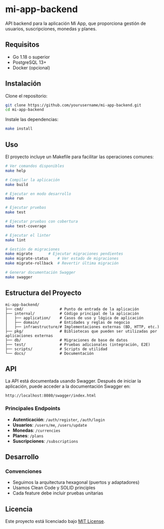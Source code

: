 # mi-app-backend

API backend para la aplicación Mi App, que proporciona gestión de usuarios, suscripciones, monedas y planes.

## Requisitos

- Go 1.18 o superior
- PostgreSQL 13+
- Docker (opcional)

## Instalación

Clone el repositorio:

```bash
git clone https://github.com/yourusername/mi-app-backend.git
cd mi-app-backend
```

Instale las dependencias:

```bash
make install
```

## Uso

El proyecto incluye un Makefile para facilitar las operaciones comunes:

```bash
# Ver comandos disponibles
make help

# Compilar la aplicación
make build

# Ejecutar en modo desarrollo
make run

# Ejecutar pruebas
make test

# Ejecutar pruebas con cobertura
make test-coverage

# Ejecutar el linter
make lint

# Gestión de migraciones
make migrate       # Ejecutar migraciones pendientes
make migrate-status    # Ver estado de migraciones
make migrate-rollback  # Revertir última migración

# Generar documentación Swagger
make swagger
```

## Estructura del Proyecto

```
mi-app-backend/
├── cmd/                # Punto de entrada de la aplicación
├── internal/           # Código principal de la aplicación
│   ├── application/    # Casos de uso y lógica de aplicación
│   ├── domain/         # Entidades y reglas de negocio
│   ├── infraestructure/# Implementaciones externas (BD, HTTP, etc.)
├── pkg/                # Bibliotecas que pueden ser utilizadas por aplicaciones externas
├── db/                 # Migraciones de base de datos
├── test/               # Pruebas adicionales (integración, E2E)
├── scripts/            # Scripts de utilidad
└── docs/               # Documentación
```

## API

La API está documentada usando Swagger. Después de iniciar la aplicación, puede acceder a la documentación Swagger en:

```
http://localhost:8080/swagger/index.html
```

### Principales Endpoints

- **Autenticación**: `/auth/register`, `/auth/login`
- **Usuarios**: `/users/me`, `/users/update`
- **Monedas**: `/currencies`
- **Planes**: `/plans`
- **Suscripciones**: `/subscriptions`

## Desarrollo

### Convenciones

- Seguimos la arquitectura hexagonal (puertos y adaptadores)
- Usamos Clean Code y SOLID principles
- Cada feature debe incluir pruebas unitarias

## Licencia

Este proyecto está licenciado bajo [MIT License](LICENSE). 